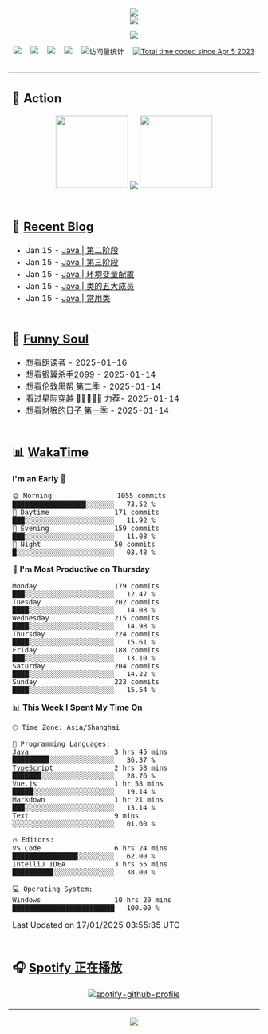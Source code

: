 <div align="center">

<img src="https://capsule-render.vercel.app/api?type=waving&color=timeGradient&height=300&&section=header&text=HI%20THERE!&fontSize=90&fontAlign=50&fontAlignY=30&desc=I%E2%80%99m%20@LI%20SIR%20%F0%9F%91%8B&descAlign=50&descSize=30&descAlignY=60&animation=twinkling" />

<div align="center">

  <!-- dynamic typing effect 动态打字效果 -->
  <div align="center">
    <a href="https://lisir.me/">
      <img src="https://readme-typing-svg.herokuapp.com/?lines=今日事，今日毕;任何不能摧毁你的东西;都将使你更加强大;你需要掌控自己的生活;而不是被生活掌控&center=true&size=25">
    </a>
  </div>

  <!-- knock code pictures 敲代码的图片 -->
  <img order-radius="100px" src="https://cdn.jsdelivr.net/gh/wkwbk/wkwbk/assets/images/001.gif"><br>

  <!-- profile logo 个人资料徽标 -->
  <div align="center">
    <a href="https://lisir.me/" title="点击跳转"><img src="https://img.shields.io/badge/Blog-%E4%B8%AA%E4%BA%BA%E5%8D%9A%E5%AE%A2-red"></a>&emsp;
    <a href="https://photo.lisir.me/" title="点击跳转"><img src="https://img.shields.io/badge/Photo-%E6%97%B6%E5%85%89%E7%9B%B8%E5%86%8C-blue"></a>&emsp;
    <a href="https://cloud.lisir.me/" title="点击跳转"><img src="https://img.shields.io/badge/Cloud%20Disk-%E6%88%91%E7%9A%84%E4%BA%91%E7%9B%98-green"></a>&emsp;
    <a href="https://nz.lisir.me/" title="点击跳转"><img src="https://img.shields.io/badge/%E5%93%AA%E5%90%92-%E7%9B%91%E6%8E%A7%E9%9D%A2%E6%9D%BF-blueviolet"></a>&emsp;
    <!-- visitor -->
    <img src="https://komarev.com/ghpvc/?username=wkwbk&label=Views&color=orange&style=flat" alt="访问量统计" />&emsp;
    <a href="https://wakatime.com/@2237354f-824a-4472-ae76-c1eca96c8908"><img src="https://wakatime.com/badge/user/2237354f-824a-4472-ae76-c1eca96c8908.svg" alt="Total time coded since Apr 5 2023" /></a>
  </div>

</div>

<br>

<div align="center">

<table>

<tr><td>

## 🚀 Action

<!-- github-readme-streak-stats 连续提交代码天数记录 -->
<div align="center">
  <img width="145" src="https://cdn.jsdelivr.net/gh/wkwbk/wkwbk/assets/images/002.png">
  <img align="center" src="https://github-readme-stats.vercel.app/api?username=wkwbk&show_icons=true&theme=transparent">
  <img width="145" src="https://cdn.jsdelivr.net/gh/wkwbk/wkwbk/assets/images/001.png">
</div>

<br>

</td></tr>

<tr><td>

<!-- 近期博客 -->
## 📃 [Recent Blog](https://lisir.me/)

<!-- feed start -->
- Jan 15 - [Java | 第二阶段](https://lisir.me/Notes/Java/学习阶段/01.Java-第二阶段)
- Jan 15 - [Java | 第三阶段](https://lisir.me/Notes/Java/学习阶段/02.Java-第三阶段)
- Jan 15 - [Java | 环境变量配置](https://lisir.me/Notes/Java/基础知识/00.Java-环境变量配置)
- Jan 15 - [Java | 类的五大成员](https://lisir.me/Notes/Java/基础知识/01.Java-类的五大成员)
- Jan 15 - [Java | 常用类](https://lisir.me/Notes/Java/基础知识/02.Java-常用类)
<!-- feed end -->

</td></tr>

<tr><td>

<!-- 豆瓣 -->
## 🤾 [Funny Soul](https://movie.douban.com/people/li778057151)

<!-- START_SECTION:douban -->
* <a href='http://movie.douban.com/subject/2213597/' target='_blank'>想看朗读者</a> - 2025-01-16
* <a href='http://movie.douban.com/subject/35674172/' target='_blank'>想看银翼杀手2099</a> - 2025-01-14
* <a href='http://movie.douban.com/subject/35117544/' target='_blank'>想看伦敦黑帮 第二季</a> - 2025-01-14
* <a href='http://movie.douban.com/subject/1889243/' target='_blank'>看过星际穿越</a> 🌟🌟🌟🌟🌟 力荐- 2025-01-14
* <a href='http://movie.douban.com/subject/36323224/' target='_blank'>想看豺狼的日子 第一季</a> - 2025-01-14
<!-- END_SECTION:douban -->

</td></tr>

<tr><td>

<!-- wakatime 统计 -->
## 📊 [WakaTime](https://wakatime.com/@wkwbk)

<!--START_SECTION:waka-->
**I'm an Early 🐤** 

```text
🌞 Morning                1055 commits        ██████████████████░░░░░░░   73.52 % 
🌆 Daytime                171 commits         ███░░░░░░░░░░░░░░░░░░░░░░   11.92 % 
🌃 Evening                159 commits         ███░░░░░░░░░░░░░░░░░░░░░░   11.08 % 
🌙 Night                  50 commits          █░░░░░░░░░░░░░░░░░░░░░░░░   03.48 % 
```
📅 **I'm Most Productive on Thursday** 

```text
Monday                   179 commits         ███░░░░░░░░░░░░░░░░░░░░░░   12.47 % 
Tuesday                  202 commits         ████░░░░░░░░░░░░░░░░░░░░░   14.08 % 
Wednesday                215 commits         ████░░░░░░░░░░░░░░░░░░░░░   14.98 % 
Thursday                 224 commits         ████░░░░░░░░░░░░░░░░░░░░░   15.61 % 
Friday                   188 commits         ███░░░░░░░░░░░░░░░░░░░░░░   13.10 % 
Saturday                 204 commits         ████░░░░░░░░░░░░░░░░░░░░░   14.22 % 
Sunday                   223 commits         ████░░░░░░░░░░░░░░░░░░░░░   15.54 % 
```


📊 **This Week I Spent My Time On** 

```text
🕑︎ Time Zone: Asia/Shanghai

💬 Programming Languages: 
Java                     3 hrs 45 mins       █████████░░░░░░░░░░░░░░░░   36.37 % 
TypeScript               2 hrs 58 mins       ███████░░░░░░░░░░░░░░░░░░   28.76 % 
Vue.js                   1 hr 58 mins        █████░░░░░░░░░░░░░░░░░░░░   19.14 % 
Markdown                 1 hr 21 mins        ███░░░░░░░░░░░░░░░░░░░░░░   13.14 % 
Text                     9 mins              ░░░░░░░░░░░░░░░░░░░░░░░░░   01.60 % 

🔥 Editors: 
VS Code                  6 hrs 24 mins       ████████████████░░░░░░░░░   62.00 % 
IntelliJ IDEA            3 hrs 55 mins       ██████████░░░░░░░░░░░░░░░   38.00 % 

💻 Operating System: 
Windows                  10 hrs 20 mins      █████████████████████████   100.00 % 
```


 Last Updated on 17/01/2025 03:55:35 UTC
<!--END_SECTION:waka-->

</td></tr>

<tr><td>

## 🎧 [Spotify 正在播放](https://open.spotify.com/user/31s4ftvnfnus65uynvxmxu7rkfom)

<div align="center">

  [![spotify-github-profile](https://spotify-github-profile.kittinanx.com/api/view?uid=31s4ftvnfnus65uynvxmxu7rkfom&cover_image=true&theme=default&show_offline=false&background_color=121212&interchange=true&bar_color_cover=true)](https://spotify-github-profile.kittinanx.com/api/view?uid=31s4ftvnfnus65uynvxmxu7rkfom&redirect=true)

</div>

</td></tr>

</table>

</div>

<img src="https://capsule-render.vercel.app/api?type=waving&color=timeGradient&height=300&&section=footer&text=THE%20END!&fontSize=90&fontAlign=50&fontAlignY=70&desc=Hope%20your%20program%20is%20bug-free!&descAlign=50&descSize=30&descAlignY=40&animation=twinkling" />

</div>

